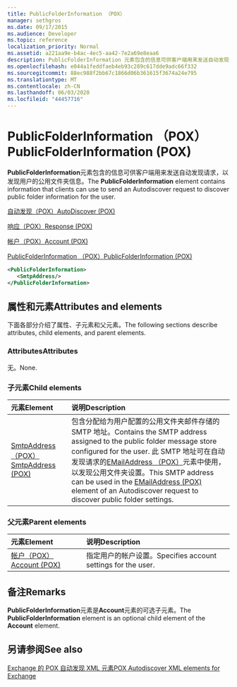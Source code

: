 ```yaml
---
title: PublicFolderInformation （POX）
manager: sethgros
ms.date: 09/17/2015
ms.audience: Developer
ms.topic: reference
localization_priority: Normal
ms.assetid: a221aa9e-b4ac-4ec5-aa42-7e2a69e8eaa6
description: PublicFolderInformation 元素包含的信息可供客户端用来发送自动发现请求，以发现用户的公用文件夹信息。
ms.openlocfilehash: e044a1feddfaeb4eb93c289c617dde9adc66f332
ms.sourcegitcommit: 88ec988f2bb67c1866d06b361615f3674a24e795
ms.translationtype: MT
ms.contentlocale: zh-CN
ms.lasthandoff: 06/03/2020
ms.locfileid: "44457716"
---
```

# <a name="publicfolderinformation-pox"></a><span data-ttu-id="79053-103">PublicFolderInformation （POX）</span><span class="sxs-lookup"><span data-stu-id="79053-103">PublicFolderInformation (POX)</span></span>

<span data-ttu-id="79053-104">**PublicFolderInformation**元素包含的信息可供客户端用来发送自动发现请求，以发现用户的公用文件夹信息。</span><span class="sxs-lookup"><span data-stu-id="79053-104">The **PublicFolderInformation** element contains information that clients can use to send an Autodiscover request to discover public folder information for the user.</span></span> 
  
[<span data-ttu-id="79053-105">自动发现（POX）</span><span class="sxs-lookup"><span data-stu-id="79053-105">AutoDiscover (POX)</span></span>](autodiscover-pox.md)
  
[<span data-ttu-id="79053-106">响应（POX）</span><span class="sxs-lookup"><span data-stu-id="79053-106">Response (POX)</span></span>](response-pox.md)
  
[<span data-ttu-id="79053-107">帐户（POX）</span><span class="sxs-lookup"><span data-stu-id="79053-107">Account (POX)</span></span>](account-pox.md)
  
[<span data-ttu-id="79053-108">PublicFolderInformation （POX）</span><span class="sxs-lookup"><span data-stu-id="79053-108">PublicFolderInformation (POX)</span></span>](publicfolderinformation-pox.md)
  
```XML
<PublicFolderInformation>
   <SmtpAddress/>
</PublicFolderInformation>
```

## <a name="attributes-and-elements"></a><span data-ttu-id="79053-109">属性和元素</span><span class="sxs-lookup"><span data-stu-id="79053-109">Attributes and elements</span></span>

<span data-ttu-id="79053-110">下面各部分介绍了属性、子元素和父元素。</span><span class="sxs-lookup"><span data-stu-id="79053-110">The following sections describe attributes, child elements, and parent elements.</span></span>
  
### <a name="attributes"></a><span data-ttu-id="79053-111">Attributes</span><span class="sxs-lookup"><span data-stu-id="79053-111">Attributes</span></span>

<span data-ttu-id="79053-112">无。</span><span class="sxs-lookup"><span data-stu-id="79053-112">None.</span></span>
  
### <a name="child-elements"></a><span data-ttu-id="79053-113">子元素</span><span class="sxs-lookup"><span data-stu-id="79053-113">Child elements</span></span>

|<span data-ttu-id="79053-114">**元素**</span><span class="sxs-lookup"><span data-stu-id="79053-114">**Element**</span></span>|<span data-ttu-id="79053-115">**说明**</span><span class="sxs-lookup"><span data-stu-id="79053-115">**Description**</span></span>|
|:-----|:-----|
|[<span data-ttu-id="79053-116">SmtpAddress （POX）</span><span class="sxs-lookup"><span data-stu-id="79053-116">SmtpAddress (POX)</span></span>](smtpaddress-pox.md) <br/> |<span data-ttu-id="79053-117">包含分配给为用户配置的公用文件夹邮件存储的 SMTP 地址。</span><span class="sxs-lookup"><span data-stu-id="79053-117">Contains the SMTP address assigned to the public folder message store configured for the user.</span></span> <span data-ttu-id="79053-118">此 SMTP 地址可在自动发现请求的[EMailAddress （POX）](emailaddress-pox.md)元素中使用，以发现公用文件夹设置。</span><span class="sxs-lookup"><span data-stu-id="79053-118">This SMTP address can be used in the [EMailAddress (POX)](emailaddress-pox.md) element of an Autodiscover request to discover public folder settings.</span></span>  <br/> |
   
### <a name="parent-elements"></a><span data-ttu-id="79053-119">父元素</span><span class="sxs-lookup"><span data-stu-id="79053-119">Parent elements</span></span>

|<span data-ttu-id="79053-120">**元素**</span><span class="sxs-lookup"><span data-stu-id="79053-120">**Element**</span></span>|<span data-ttu-id="79053-121">**说明**</span><span class="sxs-lookup"><span data-stu-id="79053-121">**Description**</span></span>|
|:-----|:-----|
|[<span data-ttu-id="79053-122">帐户（POX）</span><span class="sxs-lookup"><span data-stu-id="79053-122">Account (POX)</span></span>](account-pox.md) <br/> |<span data-ttu-id="79053-123">指定用户的帐户设置。</span><span class="sxs-lookup"><span data-stu-id="79053-123">Specifies account settings for the user.</span></span>  <br/> |
   
## <a name="remarks"></a><span data-ttu-id="79053-124">备注</span><span class="sxs-lookup"><span data-stu-id="79053-124">Remarks</span></span>

<span data-ttu-id="79053-125">**PublicFolderInformation**元素是**Account**元素的可选子元素。</span><span class="sxs-lookup"><span data-stu-id="79053-125">The **PublicFolderInformation** element is an optional child element of the **Account** element.</span></span> 
  
## <a name="see-also"></a><span data-ttu-id="79053-126">另请参阅</span><span class="sxs-lookup"><span data-stu-id="79053-126">See also</span></span>



[<span data-ttu-id="79053-127">Exchange 的 POX 自动发现 XML 元素</span><span class="sxs-lookup"><span data-stu-id="79053-127">POX Autodiscover XML elements for Exchange</span></span>](pox-autodiscover-xml-elements-for-exchange.md)

